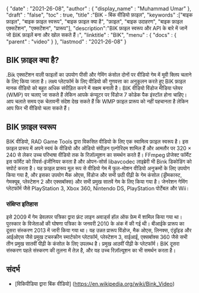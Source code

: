 {
  "date" : "2021-26-08",
  "author" : {
    "display_name" : "Muhammad Umar"
},
  "draft" : "false",
  "toc" : true,
  "title" :"BIK - बिंक वीडियो फ़ाइल",
  "keywords" :["बाइक फ़ाइल", "बाइक फ़ाइल स्वरूप", "बाइक फ़ाइल क्या है", "फ़ाइल", "बाइक उदाहरण", "बाइक फ़ाइल एक्सटेंशन", "एक्सटेंशन", "प्रारूप"],
  "description":"BIK फ़ाइल स्वरूप और API के बारे में जानें जो BIK फ़ाइलें बना और खोल सकते हैं।",
  "linktitle" : "BIK",
  "menu" : {
    "docs" : {
      "parent" : "video"
}
},
  "lastmod" : "2021-26-08"
}

## BIK फ़ाइल क्या है?
.Bik एक्सटेंशन वाली फाइलों का उपयोग पीसी और गेमिंग कंसोल दोनों पर वीडियो गेम में मूवी क्लिप चलाने के लिए किया जाता है। लक्ष्य प्लेटफॉर्म के लिए वीडियो की गुणवत्ता का अनुकूलन करते हुए BIK फ़ाइल मानक वीडियो को बहुत अधिक संपीड़ित करने में सक्षम बनाती है। BIK वीडियो विंडोज मीडिया प्लेयर (WMP) पर चलाए जा सकते हैं लेकिन आपके कंप्यूटर पर विंडोज 7 कोडेक पैक इंस्टॉल होना चाहिए। आप चलाते समय एक चेतावनी संदेश देख सकते हैं कि WMP फ़ाइल प्रारूप को नहीं पहचानता है लेकिन आप फिर भी वीडियो चला सकते हैं।

## BIK फ़ाइल स्वरूप
BIK वीडियो, RAD Game Tools द्वारा विकसित वीडियो के लिए एक स्वामित्व फ़ाइल स्वरूप है। इस फ़ाइल प्रारूप में अपने स्वयं के वीडियो और ऑडियो संपीड़न एल्गोरिदम शामिल हैं और आमतौर पर 320 × 240 से लेकर उच्च परिभाषा वीडियो तक के रिज़ॉल्यूशन का समर्थन करते हैं। FFmpeg प्रोजेक्ट फॉर्मेट इस फॉर्मेट को रिवर्स-इंजीनियर करता है और ओपन-सोर्स libavcodec लाइब्रेरी भी Bink डिकोडिंग को सपोर्ट करता है। यह फ़ाइल प्रारूप मूल रूप से वीडियो गेम में फुल-मोशन वीडियो अनुक्रमों के लिए उपयोग किया गया है, और इसका उपयोग मैक ओएस, विंडोज और सभी छठी पीढ़ी के गेम कंसोल (ड्रीमकास्ट, गेमक्यूब, प्लेस्टेशन 2 और एक्सबॉक्स) और सभी प्रमुख सातवें गेम के लिए किया गया है। जेनरेशन गेमिंग प्लेटफॉर्म जैसे PlayStation 3, Xbox 360, Nintendo DS, PlayStation पोर्टेबल और Wii।

### संक्षिप्त इतिहास
इसे 2009 में गेम डेवलपर पत्रिका द्वारा फ्रंट लाइन अवार्ड्स हॉल ऑफ फ़ेम में शामिल किया गया था। पुरस्कार के विजेताओं की घोषणा पत्रिका के जनवरी 2010 के अंक में की गई थी। बीआईके प्रारूप का दूसरा संस्करण 2013 में जारी किया गया था। यह उन्नत प्रारूप विंडोज, मैक ओएस, लिनक्स, एंड्रॉइड और आईओएस जैसे प्रमुख टचस्क्रीन स्मार्टफोन प्लेटफॉर्म, प्लेस्टेशन 3, वाईआई, एक्सबॉक्स 360 जैसे सभी तीन प्रमुख सातवीं पीढ़ी के कंसोल के लिए उपलब्ध है। प्रमुख आठवीं पीढ़ी के प्लेटफॉर्म। BIK दूसरा संस्करण पहले संस्करण की तुलना में तेज़ है, और यह उच्च रिज़ॉल्यूशन का भी समर्थन करता है।


## संदर्भ ##

- [विकिपीडिया द्वारा बिंक वीडियो] (https://en.wikipedia.org/wiki/Bink_Video)

